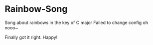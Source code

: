 # Rainbow-Song

Song about rainbows in the key of C major
Failed to change config oh nooo~

Finally got it right. Happy!